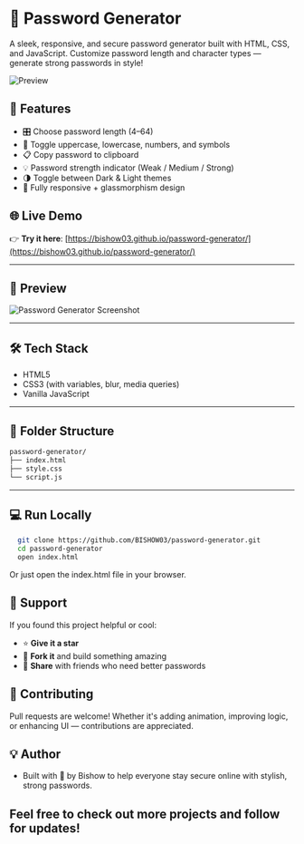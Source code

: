 # 🔐 Password Generator

A sleek, responsive, and secure password generator built with HTML, CSS, and JavaScript. Customize password length and character types — generate strong passwords in style!

![Preview](https://user-images.githubusercontent.com/BISHOW03/password-generator-demo.gif)

## 🚀 Features

- 🎛️ Choose password length (4–64)
- 🔡 Toggle uppercase, lowercase, numbers, and symbols
- 📋 Copy password to clipboard
- 💡 Password strength indicator (Weak / Medium / Strong)
- 🌗 Toggle between Dark & Light themes
- 📱 Fully responsive + glassmorphism design

## 🌐 Live Demo

👉 **Try it here**: [https://bishow03.github.io/password-generator/](https://bishow03.github.io/password-generator/)

---

## 📸 Preview

![Password Generator Screenshot](https://github.com/BISHOW03/password-generator/blob/main/screenshot.png)

---

## 🛠 Tech Stack

- HTML5
- CSS3 (with variables, blur, media queries)
- Vanilla JavaScript

---

## 📂 Folder Structure
```bash
password-generator/
├── index.html
├── style.css
└── script.js
```

---

## 💻 Run Locally

```bash
  git clone https://github.com/BISHOW03/password-generator.git
  cd password-generator
  open index.html
```
Or just open the index.html file in your browser.

## 🌟 Support

If you found this project helpful or cool:

- ⭐ **Give it a star**
- 🍴 **Fork it** and build something amazing
- 🔗 **Share** with friends who need better passwords

## 🤝 Contributing
Pull requests are welcome! Whether it's adding animation, improving logic, or enhancing UI — contributions are appreciated.

## 💡 Author
- Built with 💙 by Bishow to help everyone stay secure online with stylish, strong passwords.
## Feel free to check out more projects and follow for updates!
